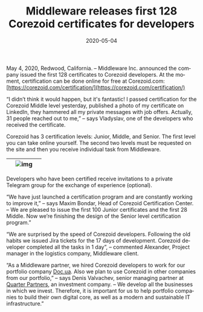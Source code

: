 ﻿---
date: '2020-05-04'
url: '128-corezoid-certificates'
next: 'glovo-rasnovsky-corezoid'
title: 'Middleware releases first 128 Corezoid certificates for developers'
description: '“I published a photo of my certificate on LinkedIn, they hammered all my private messages with job offers. Actually, 31 people reached out to me.”'
image: '/images/certificationPreview.jpg'
category:
    - 'Use cases'
subcategory:
	- 'Enterprise'
tags:
    - 'certification'
    - 'junior'
    - 'middle'
    - 'senior'
    - 'corezoid'
    - 'middleware'
lang: 'en'
---

May 4, 2020, Redwood, California. – Middleware Inc. announced the company issued the first 128 certificates to Corezoid developers. At the moment, certification can be done online for free at Corezoid.com: [https://corezoid.com/certification/](https://corezoid.com/certification/)

“I didn’t think it would happen, but it's fantastic! I passed certification for the Corezoid Middle level yesterday, published a photo of my certificate on LinkedIn, they hammered all my private messages with job offers. Actually, 31 people reached out to me,” – says Vladyslav, one of the developers who received the certificate.

Corezoid has 3 certification levels: Junior, Middle, and Senior. The first level you can take online yourself. The second two levels must be requested on the site and then you receive individual task from Middleware.

| | ![img](../images/J128.png) | |
| :---: | :---: | :---: |

Developers who have been certified receive invitations to a private Telegram group for the exchange of experience (optional).

“We have just launched a certification program and are constantly working to improve it,” – says Maxim Bondar, Head of Corezoid Certification Center. – We are pleased to issue the first 100 Junior certificates and the first 28 Middle. Now we’re finishing the design of the Senior level certification program.”

“We are surprised by the speed of Corezoid developers. Following the old habits we issued Jira tickets for the 17 days of development. Corezoid developer completed all the tasks in 1 day”, – commented Alexander, Project manager in the logistics company, Middleware client.

“As a Middleware partner, we hired Corezoid developers to work for our portfolio company [Doc.ua](http://doc.ua). Also we plan to use Corezoid in other companies from our portfolio,” – says Denis Valvachev, senior managing partner at [Quarter Partners](https://qpartners.com.ua/en), an investment company. – We develop all the businesses in which we invest. Therefore, it is important for us to help portfolio companies to build their own digital core, as well as a modern and sustainable IT infrastructure.”

